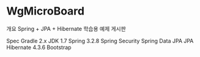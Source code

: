 WgMicroBoard
============

개요
Spring + JPA + Hibernate 학습용 예제 게시판

Spec
  Gradle 2.x
  JDK 1.7
  Spring 3.2.8
  Spring Security
  Spring Data JPA
  JPA
  Hibernate 4.3.6
  Bootstrap
